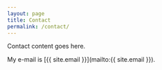```yaml
---
layout: page
title: Contact
permalink: /contact/
---
```


Contact content goes here.

My e-mail is [{{ site.email }}](mailto:{{ site.email }}).
